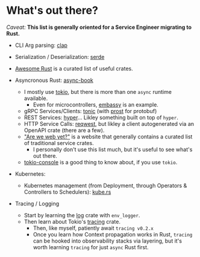 # What's out there?

*Caveat:* **This list is generally oriented for a Service Engineer migrating to Rust.**

- CLI Arg parsing: [clap](https://crates.io/crates/clap)
- Serialization / Deserialization: [serde](https://crates.io/crates/serde)
- [Awesome Rust](https://github.com/rust-unofficial/awesome-rust) is a curated list of useful crates.
- Asyncronous Rust: [async-book](https://rust-lang.github.io/async-book/)
  - I mostly use [tokio](https://tokio.rs/), but there is more than one `async` runtime available.
    - Even for microcontrollers, [embassy](https://github.com/embassy-rs/embassy) is an example.
  - gRPC Services/Clients: [tonic](https://github.com/hyperium/tonic) (with [prost](https://github.com/tokio-rs/prost) for protobuf)
  - REST Services: [hyper](https://hyper.rs/)... Likley something built on top of `hyper`.
  - HTTP Service Calls: [reqwest](https://github.com/seanmonstar/reqwest), but likley a client autogenerated via an OpenAPI crate (there are a few).
  - ["Are we web yet?"](https://www.arewewebyet.org/) is a website that generally contains a curated list of traditional service crates.
    - I personally don't use this list much, but it's useful to see what's out there.
  - [tokio-console](https://github.com/tokio-rs/console) is a good thing to know about, if you use `tokio`.

- Kubernetes:
  - Kubernetes management (from Deployment, through Operators & Controllers to Schedulers): [kube.rs](https://kube.rs/)

- Tracing / Logging
  - Start by learning the [log](https://github.com/rust-lang/log) crate with `env_logger`.
  - Then learn about Tokio's [tracing](https://github.com/tokio-rs/tracing) crate.
    - Then, like myself, patiently await `tracing v0.2.x`
    - Once you learn how Context propagation works in Rust, `tracing` can be hooked into observability stacks via layering, but it's worth learning `tracing` for just `async` Rust first.
